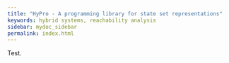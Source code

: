 ```yaml
---
title: "HyPro - A programming library for state set representations"
keywords: hybrid systems, reachability analysis
sidebar: mydoc_sidebar
permalink: index.html 
---
```


Test.